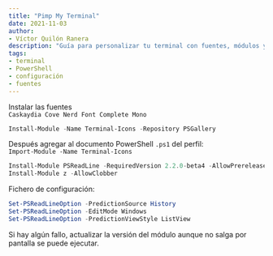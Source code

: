 ```yaml
---
title: "Pimp My Terminal"
date: 2021-11-03
author:
- Víctor Quilón Ranera
description: "Guía para personalizar tu terminal con fuentes, módulos y configuraciones en PowerShell."
tags: 
- terminal
- PowerShell
- configuración
- fuentes
---
```


Instalar las fuentes  
`Caskaydia Cove Nerd Font Complete Mono`

```ps1
Install-Module -Name Terminal-Icons -Repository PSGallery
```

Después agregar al documento PowerShell `.ps1` del perfil:  
`Import-Module -Name Terminal-Icons`

```ps1
Install-Module PSReadLine -RequiredVersion 2.2.0-beta4 -AllowPrerelease
Install-Module z -AllowClobber
```

Fichero de configuración:  
```ps1
Set-PSReadLineOption -PredictionSource History
Set-PSReadLineOption -EditMode Windows
Set-PSReadLineOption -PredictionViewStyle ListView
```

Si hay algún fallo, actualizar la versión del módulo aunque no salga por pantalla se puede ejecutar.